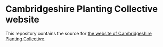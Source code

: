 # Cambridgeshire Planting Collective website

This repository contains the source for [the website of Cambridgeshire Planting Collective](https://cgpcollective.com/).
